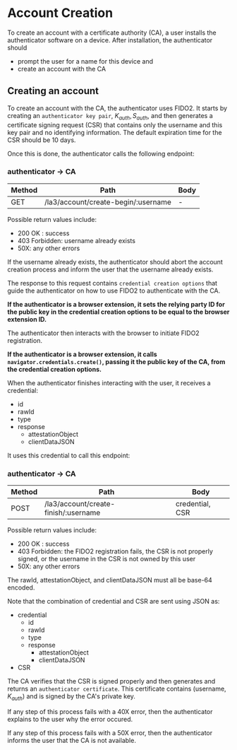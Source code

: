 # Account Creation

To create an account with a certificate authority (CA), a user installs the
authenticator software on a device. After installation, the authenticator should

- prompt the user for a name for this device and
- create an account with the CA

## Creating an account

To create an account with the CA, the authenticator uses FIDO2. It starts by
creating an `authenticator key pair`, $K_{auth}, S_{auth}$, and then generates a
certificate signing request (CSR) that contains only the username and this key
pair and no identifying information. The default expiration time for the CSR
should be 10 days.

Once this is done, the authenticator calls the following endpoint:

### authenticator → CA

| Method | Path                                  | Body |
| ------ | ------------------------------------- | ---- |
| GET    | /la3/account/create-begin/:username | -    |

Possible return values include:

- 200 OK : success
- 403 Forbidden: username already exists
- 50X: any other errors

If the username already exists, the authenticator should abort the account
creation process and inform the user that the username already exists.

The response to this request contains `credential creation options` that guide
the authenticator on how to use FIDO2 to authenticate with the CA.

**If the authenticator is a browser extension, it sets the relying party ID for
the public key in the credential creation options to be equal to the browser
extension ID.**

The authenticator then interacts with the browser to initiate FIDO2
registration.

**If the authenticator is a browser extension, it calls
`navigator.credentials.create()`, passing it the public key of the CA, from the
credential creation options.**

When the authenticator finishes interacting with the user, it receives a
credential:

- id
- rawId
- type
- response
  - attestationObject
  - clientDataJSON

It uses this credential to call this endpoint:

### authenticator → CA

| Method | Path                                   | Body                         |
| ------ | -------------------------------------- | ---------------------------- |
| POST   | /la3/account/create-finish/:username | credential, CSR |

Possible return values include:

- 200 OK : success
- 403 Forbidden: the FIDO2 registration fails, the CSR is not properly signed,
  or the username in the CSR is not owned by this user
- 50X: any other errors

The rawId, attestationObject, and clientDataJSON must all be base-64 encoded.

Note that the combination of credential and CSR are sent using JSON as:

- credential
  - id
  - rawId
  - type
  - response
    - attestationObject
    - clientDataJSON
- CSR

The CA verifies that the CSR is signed properly and then generates and returns
an `authenticator certificate`. This certificate contains (username, $K_{auth}$)
and is signed by the CA's private key.

If any step of this process fails with a 40X error, then the authenticator
explains to the user why the error occured.

If any step of this process fails with a 50X error, then the authenticator
informs the user that the CA is not available.
